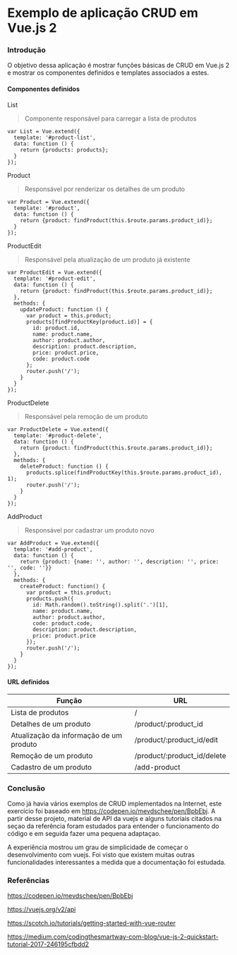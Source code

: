 # Exemplo de aplicação CRUD em Vue.js 2 

### Introdução

O objetivo dessa aplicação é mostrar funções básicas de CRUD em Vue.js 2 e mostrar os componentes definidos e templates associados a estes.

#### Componentes definidos

List

> Componente responsável para carregar a lista de produtos
```vuejs
var List = Vue.extend({
  template: '#product-list',
  data: function () {
    return {products: products};
  }
});
```

Product

> Responsável por renderizar os detalhes de um produto
```vuejs
var Product = Vue.extend({
  template: '#product',
  data: function () {
    return {product: findProduct(this.$route.params.product_id)};
  }
});
```

ProductEdit

> Responsável pela atualização de um produto já existente
```vuejs
var ProductEdit = Vue.extend({
  template: '#product-edit',
  data: function () {
    return {product: findProduct(this.$route.params.product_id)};
  },
  methods: {
    updateProduct: function () {
      var product = this.product;
      products[findProductKey(product.id)] = {
        id: product.id,
        name: product.name,
        author: product.author,
        description: product.description,
        price: product.price,
        code: product.code
      };
      router.push('/');
    }
  }
});
```

ProductDelete

> Responsável pela remoção de um produto
```vuejs
var ProductDelete = Vue.extend({
  template: '#product-delete',
  data: function () {
    return {product: findProduct(this.$route.params.product_id)};
  },
  methods: {
    deleteProduct: function () {
      products.splice(findProductKey(this.$route.params.product_id), 1);
      router.push('/');
    }
  }
});
```

AddProduct

> Responsável por cadastrar um produto novo
```vuejs
var AddProduct = Vue.extend({
  template: '#add-product',
  data: function () {
    return {product: {name: '', author: '', description: '', price: '', code: ''}}
  },
  methods: {
    createProduct: function() {
      var product = this.product;
      products.push({
        id: Math.random().toString().split('.')[1],
        name: product.name,
        author: product.author,
        code: product.code,
        description: product.description,
        price: product.price
      });
      router.push('/');
    }
  }
});
```

#### URL definidos

| Função                        | URL                         |
|-----------------------------------------|-----------------------------|
| Lista de produtos                       | /                           |
| Detalhes de um produto                  | /product/:product_id        |
| Atualização da informação de um produto | /product/:product_id/edit   |
| Remoção de um produto                   | /product/:product_id/delete |
| Cadastro de um produto                  | /add-product                |

### Conclusão

Como já havia vários exemplos de CRUD implementados na Internet, este exercício foi baseado em https://codepen.io/mevdschee/pen/BpbEbj. A partir desse projeto, material de API da vuejs e alguns tutoriais citados na seçao da referência foram estudados para entender o funcionamento do código e em seguida fazer uma pequena adaptaçao. 

A experiência mostrou um grau de simplicidade de começar o desenvolvimento com vuejs. Foi visto que existem muitas outras funcionalidades interessantes a medida que a documentação foi estudada. 



### Referências

https://codepen.io/mevdschee/pen/BpbEbj

https://vuejs.org/v2/api

https://scotch.io/tutorials/getting-started-with-vue-router

https://medium.com/codingthesmartway-com-blog/vue-js-2-quickstart-tutorial-2017-246195cfbdd2
